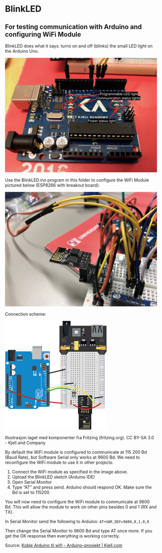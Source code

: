 # BlinkLED
## For testing communication with Arduino and configuring WiFi Module
BlinkLED does what it says: turns on and off (blinks) the small LED light on the Arduino Uno. 

![](attachements/IMG_2259.jpeg)

Use the BlinkLED.ino program in this folder to configure the WiFi Module pictured below (ESP8266 with breakout board):

![](attachements/IMG_2127.jpeg)


Connection scheme:

![](attachements/Kjell.com%20WiFi%20Arduino%20UNO.png)

Illustrasjon laget med komponenter fra Fritzing (fritzing.org). CC BY-SA 3.0 - Kjell and Company

By default the WiFi module is configured to communicate at 115 200 Bd (Baud Rate), but Software Serial only works at 9600 Bd. We need to reconfigure the WiFi module to use it in other projects. 

1. Connect the WiFi module as specified in the image above. 
2. Upload the BlinkLED sketch (Arduino IDE)
3. Open Serial Monitor 
4. Type “AT” and press send. Arduino should respond OK. Make sure the Bd is set to 115200

You will now need to configure the WiFi module to communicate at 9600 Bd. This will allow the module to work on other pins besides 0 and 1 (RX and TX). 

In Serial Monitor send the following to Arduino:
`AT+UAR_DEF=9600,8,1,0,0` 

Then change the Serial Monitor to 9600 Bd and type AT once more. If you get the OK response then everything is working correctly. 

Source: 
[Koble Arduino til wifi - Arduino-prosjekt | Kjell.com](https://www.kjell.com/no/spor-kjell/hvordan-virker-det/arduino/arduino-prosjekt/koble-arduino-til-wifi) 

